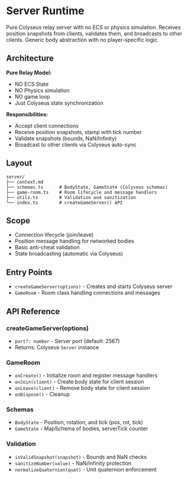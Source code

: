 # Server Runtime

<!-- LLM:OVERVIEW -->
Pure Colyseus relay server with no ECS or physics simulation. Receives position snapshots from clients, validates them, and broadcasts to other clients. Generic body abstraction with no player-specific logic.
<!-- /LLM:OVERVIEW -->

## Architecture

**Pure Relay Model:**
- NO ECS State
- NO Physics simulation
- NO game loop
- Just Colyseus state synchronization

**Responsibilities:**
- Accept client connections
- Receive position snapshots, stamp with tick number
- Validate snapshots (bounds, NaN/Infinity)
- Broadcast to other clients via Colyseus auto-sync

## Layout

```
server/
├── context.md
├── schemas.ts      # BodyState, GameState (Colyseus schemas)
├── game-room.ts    # Room lifecycle and message handlers
├── utils.ts        # Validation and sanitization
└── index.ts        # createGameServer() API
```

## Scope

- Connection lifecycle (join/leave)
- Position message handling for networked bodies
- Basic anti-cheat validation
- State broadcasting (automatic via Colyseus)

## Entry Points

- `createGameServer(options)` - Creates and starts Colyseus server
- `GameRoom` - Room class handling connections and messages

<!-- LLM:REFERENCE -->
## API Reference

### createGameServer(options)
- `port?: number` - Server port (default: 2567)
- Returns: Colyseus `Server` instance

### GameRoom
- `onCreate()` - Initialize room and register message handlers
- `onJoin(client)` - Create body state for client session
- `onLeave(client)` - Remove body state for client session
- `onDispose()` - Cleanup

### Schemas
- `BodyState` - Position, rotation, and tick (pos, rot, tick)
- `GameState` - MapSchema of bodies, serverTick counter

### Validation
- `isValidSnapshot(snapshot)` - Bounds and NaN checks
- `sanitizeNumber(value)` - NaN/Infinity protection
- `normalizeQuaternion(quat)` - Unit quaternion enforcement
<!-- /LLM:REFERENCE -->
